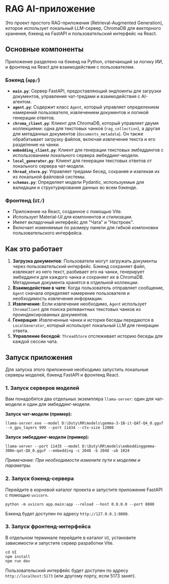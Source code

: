 # RAG AI-приложение

Это проект простого RAG-приложения (Retrieval-Augmented Generation), которое использует локальный LLM-сервер, ChromaDB для векторного хранения, бэкенд на FastAPI и пользовательский интерфейс на React.

## Основные компоненты

Приложение разделено на бэкенд на Python, отвечающий за логику ИИ, и фронтенд на React для взаимодействия с пользователем.

### Бэкенд (`app/`)

-   **`main.py`**: Сервер FastAPI, предоставляющий эндпоинты для загрузки документов, управления чат-тредами и взаимодействия с AI-агентом.
-   **`agent.py`**: Содержит класс `Agent`, который управляет определением намерений пользователя, извлечением документов и логикой генерации ответов.
-   **`chroma_client.py`**: Клиент для ChromaDB, который управляет двумя коллекциями: одна для текстовых чанков (`rag_collection`), а другая для метаданных документов (`documents_metadata`). Он также обрабатывает загрузку файлов, включая извлечение текста и его разделение на чанки.
-   **`embedding_client.py`**: Клиент для генерации текстовых эмбеддингов с использованием локального сервера эмбеддинг-модели.
-   **`local_generator.py`**: Клиент для генерации текстовых ответов от локального сервера чат-модели.
-   **`thread_store.py`**: Управляет тредами бесед, сохраняя и извлекая их из локальной файловой системы.
-   **`schemas.py`**: Определяет модели Pydantic, используемые для валидации и структурирования данных во всем бэкенде.

### Фронтенд (`UI/`)

-   Приложение на React, созданное с помощью Vite.
-   Использует Material-UI для компонентов и стилизации.
-   Имеет вкладочный интерфейс для "Чата" и "Настроек".
-   Включает изменяемые по размеру панели для гибкой компоновки пользовательского интерфейса.

## Как это работает

1.  **Загрузка документов**: Пользователи могут загружать документы через пользовательский интерфейс. Бэкенд сохраняет файл, извлекает из него текст, разбивает его на чанки, генерирует эмбеддинги для каждого чанка и сохраняет их в ChromaDB. Метаданные документа хранятся в отдельной коллекции.
2.  **Взаимодействие в чате**: Когда пользователь отправляет сообщение, `Agent` сначала определяет намерение пользователя и необходимость извлечения информации.
3.  **Извлечение**: Если извлечение необходимо, `Agent` использует `ChromaClient` для поиска релевантных текстовых чанков из проиндексированных документов.
4.  **Генерация**: Извлеченные чанки и история беседы передаются в `LocalGenerator`, который использует локальный LLM для генерации ответа.
5.  **Управление беседой**: `ThreadStore` отслеживает историю беседы для каждой сессии чата.

## Запуск приложения

Для запуска этого приложения необходимо запустить локальные серверы моделей, бэкенд FastAPI и фронтенд React.

### 1. Запуск серверов моделей

Вам понадобятся два отдельных экземпляра `llama-server`: один для чат-модели и один для эмбеддинг-модели.

**Запуск чат-модели (пример):**
```shell
llama-server.exe --model D:\Duty\RR\models\gemma-3-1B-it-QAT-Q4_0.gguf --n_gpu_layers 999 --port 11434 --ctx-size 12000
```

**Запуск эмбеддинг-модели (пример):**
```shell
llama-server --port 11435 --model D:\Duty\RR\models\embeddinggemma-300m-qat-Q8_0.gguf --embedding -c 2048 -b 2048 -ub 1024
```
*Примечание: При необходимости измените пути к моделям и параметры.*

### 2. Запуск бэкенд-сервера

Перейдите в корневой каталог проекта и запустите приложение FastAPI с помощью `uvicorn`.

```shell
python -m uvicorn app.main:app --reload --host 0.0.0.0 --port 8080 
```
Бэкенд будет доступен по адресу `http://127.0.0.1:8080`.

### 3. Запуск фронтенд-интерфейса

В отдельном терминале перейдите в каталог `UI`, установите зависимости и запустите сервер разработки Vite.

```shell
cd UI
npm install
npm run dev
```
Пользовательский интерфейс будет доступен по адресу `http://localhost:5173` (или другому порту, если 5173 занят).